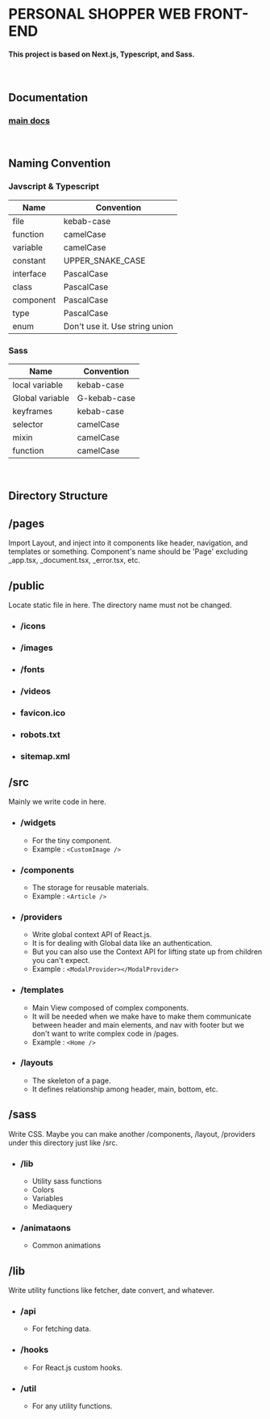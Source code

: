 # __PERSONAL SHOPPER__ WEB FRONT-END
#### This project is based on Next.js, Typescript, and Sass.

<br>

## __Documentation__
### [main docs](/docs/main.md)

<br>

## __Naming Convention__
### Javscript & Typescript
|Name|Convention|
|---|---|
|file|kebab-case|
|function|camelCase|
|variable|camelCase|
|constant|UPPER_SNAKE_CASE|
|interface|PascalCase|
|class|PascalCase|
|component|PascalCase|
|type|PascalCase|
|enum|Don't use it. Use string union|

### Sass

|Name|Convention|
|---|---|
|local variable|kebab-case|
|Global variable|G-kebab-case|
|keyframes|kebab-case|
|selector|camelCase|
|mixin|camelCase|
|function|camelCase|

<br>

## __Directory Structure__
## /pages
Import Layout, and inject into it components like header, navigation, and templates or something.
Component's name should be 'Page' excluding _app.tsx, _document.tsx, _error.tsx, etc.
## /public
Locate static file in here. The directory name must not be changed.
+ ### /icons
+ ### /images
+ ### /fonts
+ ### /videos
+ ### favicon.ico
+ ### robots.txt
+ ### sitemap.xml
## /src
Mainly we write code in here.
+ ### /widgets
    + For the tiny component.
    + Example :  ```<CustomImage />```
+ ### /components
    + The storage for reusable materials.
    + Example : ```<Article />```
+ ### /providers
    + Write global context API of React.js.
    + It is for dealing with Global data like an authentication.
    + But you can also use the Context API for lifting state up from children you can't expect.
    + Example : ```<ModalProvider></ModalProvider>```
+ ### /templates
    + Main View composed of complex components.
    + It will be needed when we make have to make them communicate between header and main elements, and nav with footer but we don't want to write complex code in /pages.
    + Example : ```<Home />```
+ ### /layouts
    + The skeleton of a page. 
    + It defines relationship among header, main, bottom, etc.
## /sass
Write CSS.
Maybe you can make another /components, /layout, /providers under this directory just like /src.
+ ### /lib
    + Utility sass functions
    + Colors
    + Variables
    + Mediaquery
+ ### /animataons
    + Common animations
## /lib
Write utility functions like fetcher, date convert, and whatever.
+ ### /api
    + For fetching data.
+ ### /hooks
    + For React.js custom hooks.
+ ### /util
    + For any utility functions.
